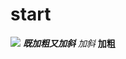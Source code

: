 # start
![](https://qgt-style.oss-cn-hangzhou.aliyuncs.com/newcoursep4/g1/g1-2-2/tenor.gif)
***既加粗又加斜***
*加斜*
**加粗**
